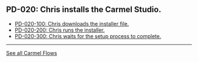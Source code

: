 ## PD-020: Chris installs the Carmel Studio.

- [PD-020-100: Chris downloads the installer file.](100)
- [PD-020-200: Chris runs the installer.](200)
- [PD-020-300: Chris waits for the setup process to complete.](300)


---
[See all Carmel Flows](..)